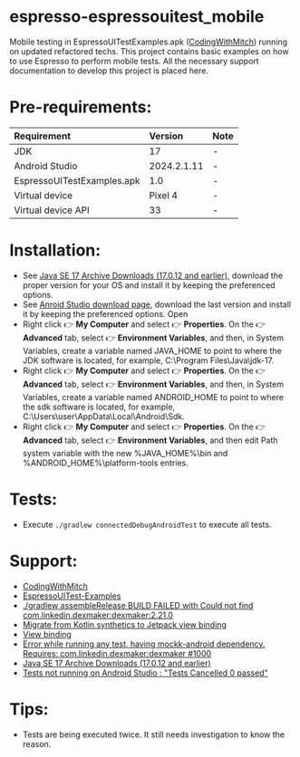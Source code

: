# espresso-espressouitest_mobile

Mobile testing in EspressoUITestExamples.apk ([CodingWithMitch](https://codingwithmitch.com/courses/ui-testing-for-beginners/demo/)) running on updated refactored techs. This project contains basic examples on how to use Espresso to perform mobile tests. All the necessary support documentation to develop this project is placed here. 

# Pre-requirements:

| Requirement                     | Version        | Note                                                            |
| :------------------------------ |:---------------| :-------------------------------------------------------------- |
| JDK                             | 17             | -                                                               |
| Android Studio                  | 2024.2.1.11    | -                                                               |
| EspressoUITestExamples.apk      | 1.0            | -                                                               |
| Virtual device                  | Pixel 4        | -                                                               |
| Virtual device API              | 33             | -                                                               |

# Installation:

- See [Java SE 17 Archive Downloads (17.0.12 and earlier)](https://www.oracle.com/java/technologies/javase/jdk17-archive-downloads.html), download the proper version for your OS and install it by keeping the preferenced options. 
- See [Anroid Studio download page](https://developer.android.com/), download the last version and install it by keeping the preferenced options. Open 
- Right click :point_right: **My Computer** and select :point_right: **Properties**. On the :point_right: **Advanced** tab, select :point_right: **Environment Variables**, and then, in System Variables, create a variable named JAVA_HOME to point to where the JDK software is located, for example, C:\Program Files\Java\jdk-17.
- Right click :point_right: **My Computer** and select :point_right: **Properties**. On the :point_right: **Advanced** tab, select :point_right: **Environment Variables**, and then, in System Variables, create a variable named ANDROID_HOME to point to where the sdk software is located, for example, C:\Users\user\AppData\Local\Android\Sdk.
- Right click :point_right: **My Computer** and select :point_right: **Properties**. On the :point_right: **Advanced** tab, select :point_right: **Environment Variables**, and then edit Path system variable with the new %JAVA_HOME%\bin and %ANDROID_HOME%\platform-tools entries.

# Tests:

- Execute ```./gradlew connectedDebugAndroidTest``` to execute all tests. 

# Support:

- [CodingWithMitch](https://codingwithmitch.com/courses/ui-testing-for-beginners/source-code-and-emulator-setup/)
- [EspressoUITest-Examples](https://github.com/mitchtabian/EspressoUITest-Examples)
- [./gradlew assembleRelease BUILD FAILED with Could not find com.linkedin.dexmaker:dexmaker:2.21.0](https://stackoverflow.com/a/70859949)
- [Migrate from Kotlin synthetics to Jetpack view binding](https://developer.android.com/topic/libraries/view-binding/migration)
- [View binding](https://developer.android.com/topic/libraries/view-binding)
- [Error while running any test, having mockk-android dependency. Requires: com.linkedin.dexmaker:dexmaker #1000](https://github.com/mockk/mockk/issues/1000#issuecomment-1361154496)
- [Java SE 17 Archive Downloads (17.0.12 and earlier)](https://www.oracle.com/java/technologies/javase/jdk17-archive-downloads.html)
- [Tests not running on Android Studio : "Tests Cancelled 0 passed"](https://stackoverflow.com/a/77858059)

# Tips:

- Tests are being executed twice. It still needs investigation to know the reason.

